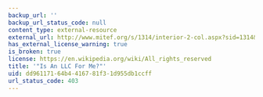```yaml
---
backup_url: ''
backup_url_status_code: null
content_type: external-resource
external_url: http://www.mitef.org/s/1314/interior-2-col.aspx?sid=1314&gid=5&pgid=5795
has_external_license_warning: true
is_broken: true
license: https://en.wikipedia.org/wiki/All_rights_reserved
title: '"Is An LLC For Me?"'
uid: dd961171-64b4-4167-81f3-1d955db1ccff
url_status_code: 403
---
```

